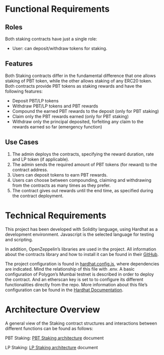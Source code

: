 # Functional Requirements
## Roles
Both staking contracts have just a single role:

* User: can deposit/withdraw tokens for staking.

## Features
Both Staking contracts differ in the fundamental difference that one allows staking of PBT token, while the other allows staking of any ERC20 token. 
Both contracts provide PBT tokens as staking rewards and have the following features:

* Deposit PBT/LP tokens
* Withdraw PBT/LP tokens and PBT rewards
* Compound the earned PBT rewards to the deposit (only for PBT staking)
* Claim only the PBT rewards earned (only for PBT staking)
* Withdraw only the principal deposited, forfeiting any claim to the rewards earned so far (emergency function)

## Use Cases
1. The admin deploys the contracts, specifying the reward duration, rate and LP token (if applicable).
2. The admin sends the required amount of PBT tokens (for reward) to the contract address.
2. Users can deposit tokens to earn PBT rewards.
3. Users can choose between compounding, claiming and withdrawing from the contracts as many times as they prefer.
4. The contract gives out rewards until the end time, as specified during the contract deployment.

# Technical Requirements
This project has been developed with Solidity language, using Hardhat as a development environment. Javascript is the selected language for testing and scripting.

In addition, OpenZeppelin’s libraries are used in the project. All information about the contracts library and how to install it can be found in their [GitHub](https://github.com/OpenZeppelin/openzeppelin-contracts).

The project configuration is found in [hardhat.config.js](hardhat.config.js), where dependencies are indicated. Mind the relationship of this file with .env. A basic configuration of Polygon’s Mumbai testnet is described in order to deploy the contract. And an etherscan key is set to to configure its different functionalities directly from the repo. More information about this file’s configuration can be found in the [Hardhat Documentation](https://hardhat.org/hardhat-runner/docs/config).

# Architecture Overview
A general view of the Staking contract structures and interactions between different functions can be found as follows:

PBT Staking: [PBT Staking architecture](docs/PBT_Staking_Architecture.svg) document

LP Staking: [LP Staking architecture](docs/LP_Staking_Architecture.svg) document